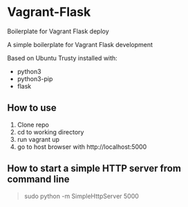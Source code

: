 # Vagrant-Flask
Boilerplate for Vagrant Flask deploy

A simple boilerplate for Vagrant Flask development

Based on Ubuntu Trusty
installed with:
* python3
* python3-pip
* flask

## How to use
1. Clone repo
2. cd to working directory
3. run vagrant up
4. go to host browser with http://localhost:5000

## How to start a simple HTTP server from command line
> sudo python -m SimpleHttpServer 5000
